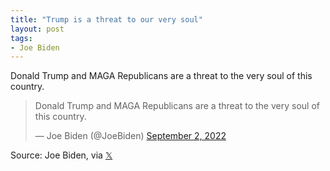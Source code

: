 ```yaml
---
title: "Trump is a threat to our very soul"
layout: post
tags:
- Joe Biden
---
```


Donald Trump and MAGA Republicans are a threat to the very soul of this country.

<blockquote class="twitter-tweet"><p lang="en" dir="ltr">Donald Trump and MAGA Republicans are a threat to the very soul of this country.</p>&mdash; Joe Biden (@JoeBiden) <a href="https://twitter.com/JoeBiden/status/1565492666120523778?ref_src=twsrc%5Etfw">September 2, 2022</a></blockquote> <script async src="https://platform.twitter.com/widgets.js" charset="utf-8"></script>

Source: Joe Biden, via [𝕏](https://x.com)
